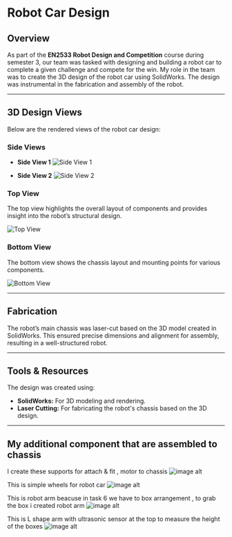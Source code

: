 # Robot Car Design

## Overview

As part of the **EN2533 Robot Design and Competition** course during semester 3, our team was tasked with designing and building a robot car to complete a given challenge and compete for the win. My role in the team was to create the 3D design of the robot car using SolidWorks. The design was instrumental in the fabrication and assembly of the robot.

---

## 3D Design Views

Below are the rendered views of the robot car design:

### Side Views

- **Side View 1**
  ![Side View 1](https://github.com/Nishitha0730/Robot-Car/blob/main/Side%20View%201.png)

- **Side View 2**
  ![Side View 2](https://github.com/Nishitha0730/Robot-Car/blob/main/Side%20View%202.png)

### Top View

The top view highlights the overall layout of components and provides insight into the robot’s structural design.

![Top View](https://github.com/Nishitha0730/Robot-Car/blob/main/Top%20View.png)

### Bottom View

The bottom view shows the chassis layout and mounting points for various components.

![Bottom View](https://github.com/Nishitha0730/Robot-Car/blob/main/Bottom%20View.png)

---

## Fabrication

The robot’s main chassis was laser-cut based on the 3D model created in SolidWorks. This ensured precise dimensions and alignment for assembly, resulting in a well-structured robot.

---

## Tools & Resources

The design was created using:

- **SolidWorks:** For 3D modeling and rendering.
- **Laser Cutting:** For fabricating the robot's chassis based on the 3D design.

---


## My additional component that are assembled to chassis
I create these supports for attach & fit , motor to chassis
![image alt](https://github.com/Nishitha0730/Robot-Car/blob/main/Supports.png)

This is simple wheels for robot car
![image alt](https://github.com/Nishitha0730/Robot-Car/blob/main/Wheel.png)

This is robot arm beacuse in task 6 we have to box arrangement , to grab the box i created robot arm
![image alt](https://github.com/Nishitha0730/Robot-Car/blob/main/Robot%20arm.png)

This is L shape arm with ultrasonic sensor at the top to measure the height of the boxes
![image alt](https://github.com/Nishitha0730/Robot-Car/blob/main/Ultrasonic.png)


